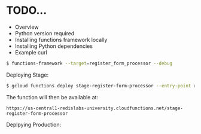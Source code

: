 # TODO...

* Overview
* Python version required
* Installing functions framework locally
* Installing Python dependencies
* Example curl

```bash
$ functions-framework --target=register_form_processor --debug
```

Deploying Stage:

```bash
$ gcloud functions deploy stage-register-form-processor --entry-point register_form_processor --trigger-http --runtime python38 --allow-unauthenticated --env-vars-file stage_env.yaml --project redislabs-university
```

The function will then be available at:

```
https://us-central1-redislabs-university.cloudfunctions.net/stage-register-form-processor
```

Deplpying Production:

